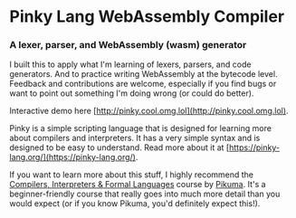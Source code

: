 # Pinky Lang WebAssembly Compiler

### A lexer, parser, and WebAssembly (wasm) generator

I built this to apply what I'm learning of lexers, parsers, and code generators. And to practice writing WebAssembly at the bytecode level. Feedback and contributions are welcome, especially if you find bugs or want to point out something I'm doing wrong (or could do better).

Interactive demo here [http://pinky.cool.omg.lol](http://pinky.cool.omg.lol).

Pinky is a simple scripting language that is designed for learning more about compilers and interpreters. It has a very simple syntax and is designed to be easy to understand. Read more about it at [https://pinky-lang.org/](https://pinky-lang.org/).

If you want to learn more about this stuff, I highly recommend the [Compilers, Interpreters & Formal Languages](https://pikuma.com/courses/create-a-programming-language-compiler) course by [Pikuma](https://pikuma.com/). It's a beginner-friendly course that really goes into much more detail than you would expect (or if you know Pikuma, you'd definitely expect this!).
